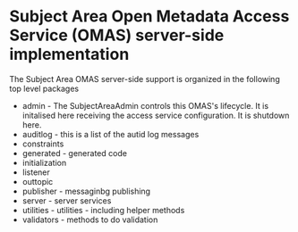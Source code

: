 <!-- SPDX-License-Identifier: CC-BY-4.0 -->
<!-- Copyright Contributors to the ODPi Egeria project. -->

# Subject Area Open Metadata Access Service (OMAS) server-side implementation

The Subject Area OMAS server-side support is organized in the following top level packages 

* admin -  The SubjectAreaAdmin controls this OMAS's lifecycle. It is initalised here receiving the access service configuration. It is shutdown here.
* auditlog - this is a list of the autid log messages
* constraints 
* generated - generated code 
* initialization
* listener
* outtopic 
* publisher - messaginbg publishing
* server - server services
* utilities - utilities - including helper methods
* validators - methods to do validation